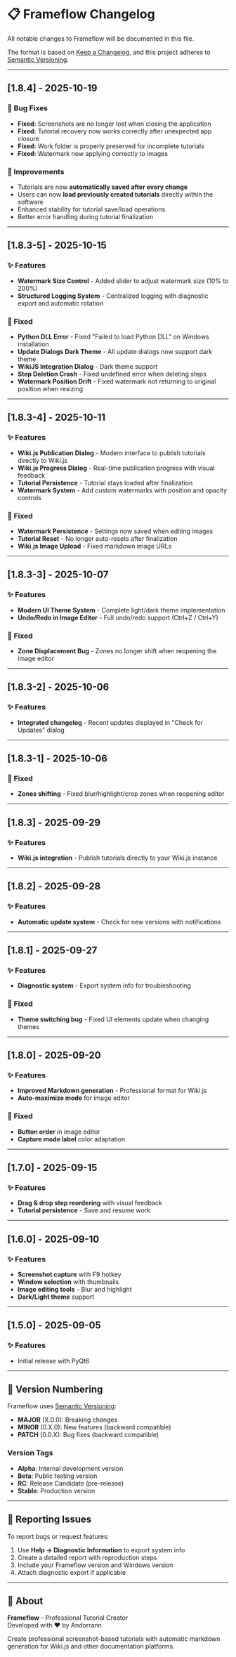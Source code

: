 # 📋 Frameflow Changelog

All notable changes to Frameflow will be documented in this file.

The format is based on [Keep a Changelog](https://keepachangelog.com/en/1.0.0/),
and this project adheres to [Semantic Versioning](https://semver.org/spec/v2.0.0.html).

---

## [1.8.4] - 2025-10-19

### 🐛 Bug Fixes
- **Fixed:** Screenshots are no longer lost when closing the application  
- **Fixed:** Tutorial recovery now works correctly after unexpected app closure  
- **Fixed:** Work folder is properly preserved for incomplete tutorials  
- **Fixed:** Watermark now applying correctly to images

### 🔧 Improvements
- Tutorials are now **automatically saved after every change**  
- Users can now **load previously created tutorials** directly within the software  
- Enhanced stability for tutorial save/load operations  
- Better error handling during tutorial finalization  


---

## [1.8.3-5] - 2025-10-15

### ✨ Features
- **Watermark Size Control** - Added slider to adjust watermark size (10% to 200%)
- **Structured Logging System** - Centralized logging with diagnostic export and automatic rotation

### 🐛 Fixed
- **Python DLL Error** - Fixed "Failed to load Python DLL" on Windows installation
- **Update Dialogs Dark Theme** - All update dialogs now support dark theme
- **WikiJS Integration Dialog** - Dark theme support
- **Step Deletion Crash** - Fixed undefined error when deleting steps
- **Watermark Position Drift** - Fixed watermark not returning to original position when resizing

---

## [1.8.3-4] - 2025-10-11

### ✨ Features
- **Wiki.js Publication Dialog** - Modern interface to publish tutorials directly to Wiki.js
- **Wiki.js Progress Dialog** - Real-time publication progress with visual feedback
- **Tutorial Persistence** - Tutorial stays loaded after finalization
- **Watermark System** - Add custom watermarks with position and opacity controls

### 🐛 Fixed
- **Watermark Persistence** - Settings now saved when editing images
- **Tutorial Reset** - No longer auto-resets after finalization
- **Wiki.js Image Upload** - Fixed markdown image URLs


---

## [1.8.3-3] - 2025-10-07

### ✨ Features
- **Modern UI Theme System** - Complete light/dark theme implementation
- **Undo/Redo in Image Editor** - Full undo/redo support (Ctrl+Z / Ctrl+Y)

### 🐛 Fixed
- **Zone Displacement Bug** - Zones no longer shift when reopening the image editor

---

## [1.8.3-2] - 2025-10-06

### ✨ Features
- **Integrated changelog** - Recent updates displayed in "Check for Updates" dialog

---

## [1.8.3-1] - 2025-10-06

### 🐛 Fixed
- **Zones shifting** - Fixed blur/highlight/crop zones when reopening editor

---

## [1.8.3] - 2025-09-29

### ✨ Features
- **Wiki.js integration** - Publish tutorials directly to your Wiki.js instance

---

## [1.8.2] - 2025-09-28

### ✨ Features
- **Automatic update system** - Check for new versions with notifications

---

## [1.8.1] - 2025-09-27

### ✨ Features
- **Diagnostic system** - Export system info for troubleshooting

### 🐛 Fixed
- **Theme switching bug** - Fixed UI elements update when changing themes

---

## [1.8.0] - 2025-09-20

### ✨ Features
- **Improved Markdown generation** - Professional format for Wiki.js
- **Auto-maximize mode** for image editor

### 🐛 Fixed
- **Button order** in image editor
- **Capture mode label** color adaptation

---

## [1.7.0] - 2025-09-15

### ✨ Features
- **Drag & drop step reordering** with visual feedback
- **Tutorial persistence** - Save and resume work

---

## [1.6.0] - 2025-09-10

### ✨ Features
- **Screenshot capture** with F9 hotkey
- **Window selection** with thumbnails
- **Image editing tools** - Blur and highlight
- **Dark/Light theme** support

---

## [1.5.0] - 2025-09-05

### ✨ Features
- Initial release with PyQt6

---

## 📝 Version Numbering

Frameflow uses [Semantic Versioning](https://semver.org/):

- **MAJOR** (X.0.0): Breaking changes
- **MINOR** (0.X.0): New features (backward compatible)
- **PATCH** (0.0.X): Bug fixes (backward compatible)

### Version Tags
- **Alpha**: Internal development version
- **Beta**: Public testing version
- **RC**: Release Candidate (pre-release)
- **Stable**: Production version

---

## 🐛 Reporting Issues

To report bugs or request features:

1. Use **Help → Diagnostic Information** to export system info
2. Create a detailed report with reproduction steps
3. Include your Frameflow version and Windows version
4. Attach diagnostic export if applicable

---

## 🏢 About

**Frameflow** - Professional Tutorial Creator  
Developed with ❤️ by Andorrann

Create professional screenshot-based tutorials with automatic markdown generation for Wiki.js and other documentation platforms.
